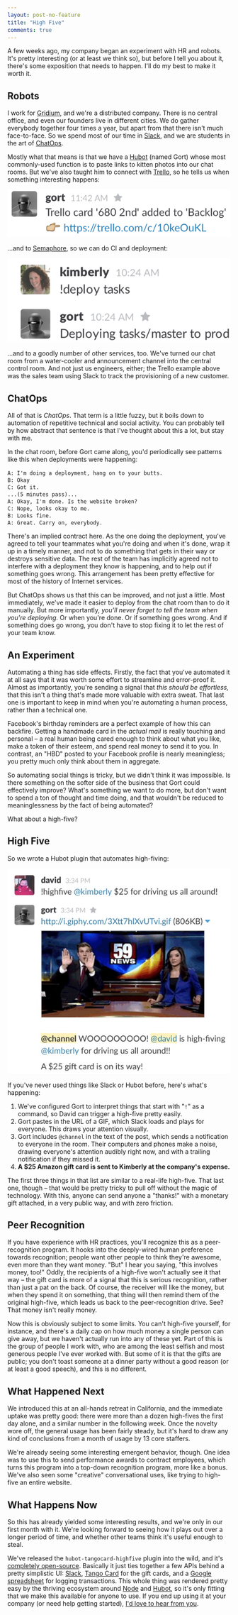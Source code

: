 ```yaml
---
layout: post-no-feature
title: "High Five"
comments: true
---
```


A few weeks ago, my company began an experiment with HR and robots.
It's pretty interesting (or at least we think so), but before I tell you about it, there's some exposition that needs to happen.
I'll do my best to make it worth it.

## Robots

I work for [Gridium][gridium], and we're a distributed company.
There is no central office, and even our founders live in different cities.
We do gather everybody together four times a year, but apart from that there isn't much face-to-face.
So we spend most of our time in [Slack][slack], and we are students in the art of [ChatOps][chatops].

Mostly what that means is that we have a [Hubot][hubot] (named Gort) whose most commonly-used function is to paste links to kitten photos into our chat rooms.
But we've also taught him to connect with [Trello][trello], so he tells us when something interesting happens:

![Gort showing a Trello notification](/images/chatops/!trello.png)

…and to [Semaphore][semaphore], so we can do CI and deployment:

![Gort running a deployment for Kimberly](/images/chatops/!deploy.png)

…and to a goodly number of other services, too.
We've turned our chat room from a water-cooler and announcement channel into the central control room.
And not just us engineers, either; the Trello example above was the sales team using Slack to track the provisioning of a new customer.

## ChatOps

All of that is *ChatOps*.
That term is a little fuzzy, but it boils down to automation of repetitive technical and social activity.
You can probably tell by how abstract that sentence is that I've thought about this a lot, but stay with me.

In the chat room, before Gort came along, you'd periodically see patterns like this when deployments were happening:

```
A: I'm doing a deployment, hang on to your butts.
B: Okay
C: Got it.
...(5 minutes pass)...
A: Okay, I'm done. Is the website broken?
C: Nope, looks okay to me.
B: Looks fine.
A: Great. Carry on, everybody.
```

There's an implied contract here.
As the one doing the deployment, you've agreed to tell your teammates what you're doing and when it's done, wrap it up in a timely manner, and not to do something that gets in their way or destroys sensitive data.
The rest of the team has implicitly agreed not to interfere with a deployment they know is happening, and to help out if something goes wrong.
This arrangement has been pretty effective for most of the history of Internet services.

But ChatOps shows us that this can be improved, and not just a little.
Most immediately, we've made it easier to deploy from the chat room than to do it manually.
But more importantly, *you'll never forget to tell the team when you're deploying.*
Or when you're done.
Or if something goes wrong.
And if something does go wrong, you don't have to stop fixing it to let the rest of your team know.

## An Experiment

Automating a thing has side effects.
Firstly, the fact that you've automated it at all says that it was worth some effort to streamline and error-proof it.
Almost as importantly, you're sending a signal that *this should be effortless,* that this isn't a thing that's made more valuable with extra sweat.
That last one is important to keep in mind when you're automating a human process, rather than a technical one.

Facebook's birthday reminders are a perfect example of how this can backfire.
Getting a handmade card in the *actual mail* is really touching and personal – a real human being cared enough to think about what you like, make a token of their esteem, and spend real money to send it to you.
In contrast, an "HBD" posted to your Facebook profile is nearly meaningless; you pretty much only think about them in aggregate.

So automating social things is tricky, but we didn't think it was impossible.
Is there something on the softer side of the business that Gort could effectively improve?
What's something we want to do more, but don't want to spend a ton of thought and time doing, and that wouldn't be reduced to meaninglessness by the fact of being automated?

What about a high-five?

## High Five

So we wrote a Hubot plugin that automates high-fiving:

![](/images/chatops/!highfive.gif)

If you've never used things like Slack or Hubot before, here's what's happening:

1. We've configured Gort to interpret things that start with "`!`" as a command, so David can trigger a high-five pretty easily.
1. Gort pastes in the URL of a GIF, which Slack loads and plays for everyone. This draws your attention visually.
1. Gort includes `@channel` in the text of the post, which sends a notification to everyone in the room. Their computers and phones make a noise, drawing everyone's attention audibly right now, and with a trailing notification if they missed it.
1. **A $25 Amazon gift card is sent to Kimberly at the company's expense.**

The first three things in that list are similar to a real-life high-five.
That last one, though – that would be pretty tricky to pull off without the magic of technology.
With this, anyone can send anyone a "thanks!" with a monetary gift attached, in a very public way, and with zero friction.

## Peer Recognition

If you have experience with HR practices, you'll recognize this as a peer-recognition program.
It hooks into the deeply-wired human preference towards recognition; people want other people to think they're awesome, even more than they want money.
"But" I hear you saying, "this involves money, too!"
Oddly, the recipients of a high-five won't actually see it that way – the gift card is more of a signal that this is serious recognition, rather than just a pat on the back.
Of course, the receiver will like the money, but when they spend it on something, that thing will then remind them of the original high-five, which leads us back to the peer-recognition drive.
See?
That money isn't really money.

Now this is obviously subject to some limits.
You can't high-five yourself, for instance, and there's a daily cap on how much money a single person can give away, but we haven't actually run into any of these yet.
Part of this is the group of people I work with, who are among the least selfish and most generous people I've ever worked with.
But some of it is that the gifts are public; you don't toast someone at a dinner party without a good reason (or at least a good speech), and this is no different.

## What Happened Next

We introduced this at an all-hands retreat in California, and the immediate uptake was pretty good: there were more than a dozen high-fives the first day alone, and a similar number in the following week.
Once the novelty wore off, the general usage has been fairly steady, but it's hard to draw any kind of conclusions from a month of usage by 13 core staffers.

We're already seeing some interesting emergent behavior, though.
One idea was to use this to send performance awards to contract employees, which turns this program into a top-down recognition program, more like a bonus.
We've also seen some "creative" conversational uses, like trying to high-five an entire website.

## What Happens Now

So this has already yielded some interesting results, and we're only in our first month with it.
We're looking forward to seeing how it plays out over a longer period of time, and whether other teams think it's useful enough to steal.

We've released the `hubot-tangocard-highfive` plugin into the wild, and it's [completely open-source][highfive].
Basically it just ties together a few APIs behind a pretty simplistic UI: [Slack][slack], [Tango Card][tango] for the gift cards, and a [Google spreadsheet](https://github.com/jpillora/node-edit-google-spreadsheet) for logging transactions.
This whole thing was rendered pretty easy by the thriving ecosystem around [Node][node] and [Hubot][hubot], so it's only fitting that we make this available for anyone to use.
If you end up using it at your company (or need help getting started), [I'd love to hear from you](https://twitter.com/benstraub).

[gridium]: http://www.gridium.com/
[chatops]: http://venturebeat.com/2014/12/16/everything-you-wanted-to-know-about-chatops-but-were-afraid-to-ask/
[semaphore]: https://semaphoreapp.com/
[highfive]: https://github.com/ben/hubot-tangocard-highfive
[tango]: https://www.tangocard.com/giftcardapi
[node]: http://nodejs.org/
[hubot]: https://hubot.github.com/
[trello]: https://trello.com
[slack]: https://api.slack.com/
